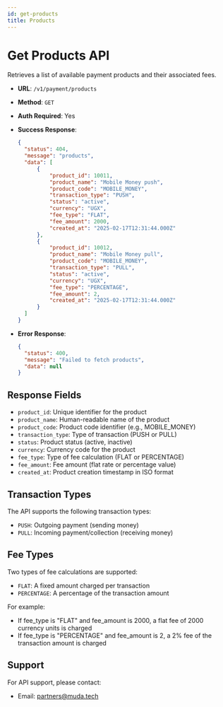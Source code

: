 ```yaml
---
id: get-products
title: Products
---
```


# Get Products API

Retrieves a list of available payment products and their associated fees.

- **URL**: `/v1/payment/products`
- **Method**: `GET`
- **Auth Required**: Yes

- **Success Response**:
  ```json
  {
    "status": 404,
    "message": "products",
    "data": [
        {
            "product_id": 10011,
            "product_name": "Mobile Money push",
            "product_code": "MOBILE_MONEY",
            "transaction_type": "PUSH",
            "status": "active",
            "currency": "UGX",
            "fee_type": "FLAT",
            "fee_amount": 2000,
            "created_at": "2025-02-17T12:31:44.000Z"
        },
        {
            "product_id": 10012,
            "product_name": "Mobile Money pull",
            "product_code": "MOBILE_MONEY",
            "transaction_type": "PULL",
            "status": "active",
            "currency": "UGX",
            "fee_type": "PERCENTAGE",
            "fee_amount": 2,
            "created_at": "2025-02-17T12:31:44.000Z"
        }
    ]
  }
  ```

- **Error Response**:
  ```json
  {
    "status": 400,
    "message": "Failed to fetch products",
    "data": null
  }
  ```

## Response Fields

- `product_id`: Unique identifier for the product
- `product_name`: Human-readable name of the product
- `product_code`: Product code identifier (e.g., MOBILE_MONEY)
- `transaction_type`: Type of transaction (PUSH or PULL)
- `status`: Product status (active, inactive)
- `currency`: Currency code for the product
- `fee_type`: Type of fee calculation (FLAT or PERCENTAGE)
- `fee_amount`: Fee amount (flat rate or percentage value)
- `created_at`: Product creation timestamp in ISO format

## Transaction Types

The API supports the following transaction types:
- `PUSH`: Outgoing payment (sending money)
- `PULL`: Incoming payment/collection (receiving money)

## Fee Types

Two types of fee calculations are supported:
- `FLAT`: A fixed amount charged per transaction
- `PERCENTAGE`: A percentage of the transaction amount

For example:
- If fee_type is "FLAT" and fee_amount is 2000, a flat fee of 2000 currency units is charged
- If fee_type is "PERCENTAGE" and fee_amount is 2, a 2% fee of the transaction amount is charged

## Support

For API support, please contact:
- Email: partners@muda.tech